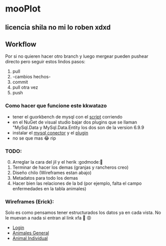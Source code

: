 # mooPlot
## licencia shila no mi lo roben xdxd

## Workflow
Por si no quieren hacer otro branch y luego mergear pueden pushear directo pero seguir estos lindos pasos:

1. pull
2. -cambios hechos-
3. commit
4. pull otra vez
5. push

### Como hacer que funcione este kkwatazo
* tener el guorkbench de mysql con el [script](https://drive.google.com/open?id=0Bw80-jlEhlkiMW1pNmFZcXl4Szg) corriendo
* en el NuGet de visual studio bajar dos plugins que se llaman "MySql.Data y MySql.Data.Entity los dos son de la version 6.9.9
* instalar el [mysql conector](http://cdn.mysql.com//Downloads/Connector-Net/mysql-connector-net-6.9.9.msi) y el [plugin](https://cdn.mysql.com/Downloads/MySQLInstaller/mysql-visualstudio-plugin-1.1.1.msi)
* no se que mas :joy: rip

### TODO:
0. Arreglar la cara del jil y el herik :godmode::mouse2:
1. Terminar de  hacer los demas (granjas y rancheros creo)
2. Diseño chilo (Wireframes estan abajo)
3. Metadatos para todo los demas
4. Hacer bien las relaciones de la bd (por ejemplo, falta el campo enfermedades en la tabla animales)

### Wireframes (Erick):
Solo es como pensamos tener estructurados los datos ya en cada vista. No le muevan a nada si entran al link xfa :punch: :rage:
* [Login](https://wireframe.cc/SyM9yP)
* [Animales General](https://wireframe.cc/2UdEvJ)
* [Animal Individual](https://wireframe.cc/xOKMp9)
